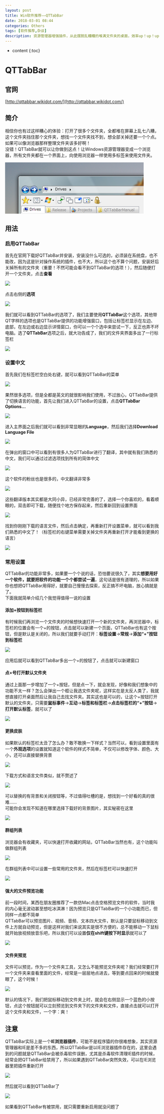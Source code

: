 ```yaml
---
layout: post
title: Win软件推荐——QTTabBar
date: 2018-03-01 08:44
categories: Others
tags: [软件推荐,杂谈]
description: 资源管理器增强插件，从此摆脱乱糟糟的堆满文件夹的桌面，效率up！up！up！
---
```


* content
{:toc}

# QTTabBar
## 官网
[http://qttabbar.wikidot.com/](http://qttabbar.wikidot.com/)

## 简介
相信你也有过这样糟心的体验：打开了很多个文件夹，全都堆在屏幕上乱七八糟，这个文件夹挡住那个文件夹，想找一个文件夹找不到，想全部关掉还要一个个点。如果可以像浏览器那样整理文件夹该多好啊！  
没错！QTTabBar就可以让你做到这点！让Windows资源管理器变成一个浏览器，所有文件夹都在一个界面上，向使用浏览器一样使用多标签来使用文件夹。  

![QTTabBar][1]

## 用法
### 启用QTTabBar
首先在官网下载好QTTabBar并安装，安装没什么可选的，必须装在系统盘，也不能改，因为这是针对操作系统的插件，也不大，所以这个也不算个问题，安装好后关掉所有的文件夹（重要！不然可能会看不到QTTabBar的选项！），然后随便打开一个文件夹，点击**查看**

![][2]

点击右侧的**选项**

![][3]

我们就可以看到QTTabBar的选项了，我们主要使用**QTTabBar**这个选项，其他带QT字样的选项也是QTTabBar提供的功能增强窗口，包括让标签栏显示在左边、底部，在左边或右边显示详情窗口，你可以一个个选中来尝试一下，反正也弄不坏电脑。选了**QTTabBar**选项之后，就大功告成了，我们的文件夹界面多出了一行标签栏

![][4]

### 设置中文
首先我们在标签栏空白处右键，就可以看到QTTabBar的菜单

![][5]

果然很多选项，但是全都是英文的就很影响我们使用，不过放心，QTTabBar提供了切换语言的功能，首先让我们进入QTTabBar的设置，点击**QTTabBar Options...**

![][6]

进入主界面之后我们就可以看到非常显眼的**Language**，然后我们选择**Download Language File**

![][7]

在弹出的窗口中可以看到有很多人为QTTabBar进行了翻译，其中就有我们熟悉的中文，我们可以通过过滤选项找到所有的简体中文

![][8]

这个软件的粉丝也是很多的，中文翻译非常多

![][9]

这些翻译版本其实都是大同小异，已经非常完善的了，选择一个你喜欢的，看着顺眼的，双击即可下载，随便找个地方保存起来，然后重新回到设置界面

![][10]

找到你刚刚下载的语言文件，然后点击确定，再重新打开设置菜单，就可以看到我们熟悉的中文了！（标签栏的右键菜单需要关掉文件夹再重新打开才能看到更换的语言）

![][11]

### 常用设置
QTTabBar的功能非常多，如果要一个个说的话，恐怕要说很久了，其实**想要用好一个软件，就要把软件的功能一个个都尝试一遍**，这句话是很有道理的，所以如果你也想把QTTabBar用得好，就要自己慢慢去探索，反正搞不坏电脑，放心搞就是了。  
下面我就简单介绍几个我觉得值得一说的设置

#### 添加+按钮到标签栏
有时候我们再浏览一个文件夹的时候想快速打开一个新的文件夹，再浏览器中，标签栏的位置会有一个+的按钮，点击就可以新建一个页面，QTTabBar也有这个按钮，但是默认是关闭的，所以我们就要手动打开：**标签设置**→**常规**→**添加“+”按钮到标签栏**

![][12]

应用后就可以看到QTTabBar多出一个+的按钮了，点击就可以新建窗口

#### 点+号打开默认文件夹
通过上面那一步增加了一个+按钮，但是点一下，就会发现，好像和我们想象中的功能不太一样？怎么会弹出一个框让我选文件夹呢，这样实在是太反人类了，我就想直接打开桌面然后让我自己去找文件夹。其实这也是可以的，让这个+按钮打开默认的文件夹，只需要**鼠标事件**→**互动**→**标签和标签栏**→**点击标签栏的“+”按钮**→**打开默认标签**，就可以了

![][13]

#### 更换皮肤
如果默认的标签栏太丑了怎么办？敢不敢换一下样式？当然可以，看到设置里面有一个**外观选项**的设置就知道这个软件的样式不简单，不仅可以修改字体、颜色、大小，还可以直接替换背景

![][14]

下载方式和语言文件类似，就不赘述了

![][15]

可以替换的有背景和关闭按钮等，不过值得吐槽的是，想找到一个好看的真的很难……  
可能你会发现不知道在哪里选择下载好的背景图片，其实秘密在这里

![][16]

#### 群组列表
浏览器会有收藏夹，可以快速打开收藏的网站，QTTabBar当然也有，这个功能叫做群组列表

![][17]

在群组列表中可以设置一些常用的文件夹，然后在标签栏可以快速打开

![][18]

#### 强大的文件预览功能
前一段时间，某西在朋友圈推荐了一款仿Mac点击空格预览文件的软件，当时我的内心毫无波动甚至想吃冰淇淋！因为预览只是QTTabBar的一个小功能而已，但同样一点都不简单  
QTTabBar可以预览图片、视频、音频、文本四大文件，默认是只要鼠标移动到文件上方就自动预览，但是这样对我们来说其实是很不方便的，总不能移动一下鼠标就开始放视频放音乐吧，所以我们可以设置**仅在shift键按下时显示**就可以了

![][19]

#### 文件夹预览
文件可以预览，作为一个文件夹工具，又怎么不能预览文件夹呢？我们经常要打开一个文件夹来查看里面的文件，经常是一层层地点进去，等到要点回来的时候就傻眼了，这个时候！

![][20]

默认的情况下，我们把鼠标移动到文件夹上时，就会在右侧显示一个蓝色的小按钮，点这个按钮就可以立刻预览到文件夹下的文件夹和文件，直接点击就可以打开这个文件夹和文件，一个字：爽！

## 注意
QTTabBar实际上是一个**IE浏览器插件**，可能不是程序猿的你很难想象，其实资源管理器和IE是差不多的东西，所以QTTabBar是以IE浏览器插件存在的，这里会遇到的问题就是QTTabBar会被杀毒软件误删，尤其是杀毒软件清理IE插件的时候，经常会把QTTabBar给禁用了，所以如果遇到QTTabBar突然失效，可以在IE浏览器里把插件重新打开

![][21]

然后就可以看到QTTabBar了

![][22]

如果看到QTTabBar有被禁用，就只需要重新启用就没问题了


  [1]: https://www.github.com/lanyuanxiaoyao/GitGallery/raw/master/%E5%B0%8F%E4%B9%A6%E5%8C%A0/2018/3/1/Windows%E8%BD%AF%E4%BB%B6%E6%8E%A8%E8%8D%90%28%E8%87%AA%E7%94%A8%29/qttabbar_top.png "QTTabBar"
  [2]: https://www.github.com/lanyuanxiaoyao/GitGallery/raw/master/%E5%B0%8F%E4%B9%A6%E5%8C%A0/2018/3/1/Windows%E8%BD%AF%E4%BB%B6%E6%8E%A8%E8%8D%90%28%E8%87%AA%E7%94%A8%29/Ashampoo_Snap_2018.03.01_09h03m05s_001_.png
  [3]: https://www.github.com/lanyuanxiaoyao/GitGallery/raw/master/%E5%B0%8F%E4%B9%A6%E5%8C%A0/2018/3/1/Windows%E8%BD%AF%E4%BB%B6%E6%8E%A8%E8%8D%90%28%E8%87%AA%E7%94%A8%29/Ashampoo_Snap_2018.03.01_09h08m55s_002_.png
  [4]: https://www.github.com/lanyuanxiaoyao/GitGallery/raw/master/%E5%B0%8F%E4%B9%A6%E5%8C%A0/2018/3/1/Windows%E8%BD%AF%E4%BB%B6%E6%8E%A8%E8%8D%90%28%E8%87%AA%E7%94%A8%29/Ashampoo_Snap_2018.03.01_09h16m26s_002_.png
  [5]: https://www.github.com/lanyuanxiaoyao/GitGallery/raw/master/%E5%B0%8F%E4%B9%A6%E5%8C%A0/2018/3/1/Windows%E8%BD%AF%E4%BB%B6%E6%8E%A8%E8%8D%90%28%E8%87%AA%E7%94%A8%29/Ashampoo_Snap_2018.03.01_09h20m53s_001_.png
  [6]: https://www.github.com/lanyuanxiaoyao/GitGallery/raw/master/%E5%B0%8F%E4%B9%A6%E5%8C%A0/2018/3/1/Windows%E8%BD%AF%E4%BB%B6%E6%8E%A8%E8%8D%90%28%E8%87%AA%E7%94%A8%29/Ashampoo_Snap_2018.03.01_09h21m23s_002_.png
  [7]: https://www.github.com/lanyuanxiaoyao/GitGallery/raw/master/%E5%B0%8F%E4%B9%A6%E5%8C%A0/2018/3/1/Windows%E8%BD%AF%E4%BB%B6%E6%8E%A8%E8%8D%90%28%E8%87%AA%E7%94%A8%29/Ashampoo_Snap_2018.03.01_09h22m10s_003_.png
  [8]: https://www.github.com/lanyuanxiaoyao/GitGallery/raw/master/%E5%B0%8F%E4%B9%A6%E5%8C%A0/2018/3/1/Windows%E8%BD%AF%E4%BB%B6%E6%8E%A8%E8%8D%90%28%E8%87%AA%E7%94%A8%29/Ashampoo_Snap_2018.03.01_09h25m32s_004_.png
  [9]: https://www.github.com/lanyuanxiaoyao/GitGallery/raw/master/%E5%B0%8F%E4%B9%A6%E5%8C%A0/2018/3/1/Windows%E8%BD%AF%E4%BB%B6%E6%8E%A8%E8%8D%90%28%E8%87%AA%E7%94%A8%29/Ashampoo_Snap_2018.03.01_09h26m46s_005_.png
  [10]: https://www.github.com/lanyuanxiaoyao/GitGallery/raw/master/%E5%B0%8F%E4%B9%A6%E5%8C%A0/2018/3/1/Windows%E8%BD%AF%E4%BB%B6%E6%8E%A8%E8%8D%90%28%E8%87%AA%E7%94%A8%29/Ashampoo_Snap_2018.03.01_09h46m34s_014_.png
  [11]: https://www.github.com/lanyuanxiaoyao/GitGallery/raw/master/%E5%B0%8F%E4%B9%A6%E5%8C%A0/2018/3/1/Windows%E8%BD%AF%E4%BB%B6%E6%8E%A8%E8%8D%90%28%E8%87%AA%E7%94%A8%29/Ashampoo_Snap_2018.03.01_09h28m29s_006_.png
  [12]: https://www.github.com/lanyuanxiaoyao/GitGallery/raw/master/%E5%B0%8F%E4%B9%A6%E5%8C%A0/2018/3/1/Windows%E8%BD%AF%E4%BB%B6%E6%8E%A8%E8%8D%90%28%E8%87%AA%E7%94%A8%29/Ashampoo_Snap_2018.03.01_09h54m12s_015_.png
  [13]: https://www.github.com/lanyuanxiaoyao/GitGallery/raw/master/%E5%B0%8F%E4%B9%A6%E5%8C%A0/2018/3/1/Windows%E8%BD%AF%E4%BB%B6%E6%8E%A8%E8%8D%90%28%E8%87%AA%E7%94%A8%29/Ashampoo_Snap_2018.03.01_09h30m35s_007_.png
  [14]: https://www.github.com/lanyuanxiaoyao/GitGallery/raw/master/%E5%B0%8F%E4%B9%A6%E5%8C%A0/2018/3/1/Windows%E8%BD%AF%E4%BB%B6%E6%8E%A8%E8%8D%90%28%E8%87%AA%E7%94%A8%29/Ashampoo_Snap_2018.03.01_09h28m29s_006_.png
  [15]: https://www.github.com/lanyuanxiaoyao/GitGallery/raw/master/%E5%B0%8F%E4%B9%A6%E5%8C%A0/2018/3/1/Windows%E8%BD%AF%E4%BB%B6%E6%8E%A8%E8%8D%90%28%E8%87%AA%E7%94%A8%29/Ashampoo_Snap_2018.03.01_09h33m25s_008_.png
  [16]: https://www.github.com/lanyuanxiaoyao/GitGallery/raw/master/%E5%B0%8F%E4%B9%A6%E5%8C%A0/2018/3/1/Windows%E8%BD%AF%E4%BB%B6%E6%8E%A8%E8%8D%90%28%E8%87%AA%E7%94%A8%29/Ashampoo_Snap_2018.03.01_10h09m43s_018_.png
  [17]: https://www.github.com/lanyuanxiaoyao/GitGallery/raw/master/%E5%B0%8F%E4%B9%A6%E5%8C%A0/2018/3/1/Windows%E8%BD%AF%E4%BB%B6%E6%8E%A8%E8%8D%90%28%E8%87%AA%E7%94%A8%29/Ashampoo_Snap_2018.03.01_09h34m16s_010_.png
  [18]: https://www.github.com/lanyuanxiaoyao/GitGallery/raw/master/%E5%B0%8F%E4%B9%A6%E5%8C%A0/2018/3/1/Windows%E8%BD%AF%E4%BB%B6%E6%8E%A8%E8%8D%90%28%E8%87%AA%E7%94%A8%29/Ashampoo_Snap_2018.03.01_09h34m01s_009_.png
  [19]: https://www.github.com/lanyuanxiaoyao/GitGallery/raw/master/%E5%B0%8F%E4%B9%A6%E5%8C%A0/2018/3/1/Windows%E8%BD%AF%E4%BB%B6%E6%8E%A8%E8%8D%90%28%E8%87%AA%E7%94%A8%29/Ashampoo_Snap_2018.03.01_09h35m58s_011_.png
  [20]: https://www.github.com/lanyuanxiaoyao/GitGallery/raw/master/%E5%B0%8F%E4%B9%A6%E5%8C%A0/2018/3/1/Windows%E8%BD%AF%E4%BB%B6%E6%8E%A8%E8%8D%90%28%E8%87%AA%E7%94%A8%29/Ashampoo_Snap_2018.03.01_09h39m20s_013_.png
  [21]: https://www.github.com/lanyuanxiaoyao/GitGallery/raw/master/%E5%B0%8F%E4%B9%A6%E5%8C%A0/2018/3/1/Windows%E8%BD%AF%E4%BB%B6%E6%8E%A8%E8%8D%90%28%E8%87%AA%E7%94%A8%29/Ashampoo_Snap_2018.03.01_10h38m18s_019_.png
  [22]: https://www.github.com/lanyuanxiaoyao/GitGallery/raw/master/%E5%B0%8F%E4%B9%A6%E5%8C%A0/2018/3/1/Windows%E8%BD%AF%E4%BB%B6%E6%8E%A8%E8%8D%90%28%E8%87%AA%E7%94%A8%29/Ashampoo_Snap_2018.03.01_10h39m17s_020_.png
